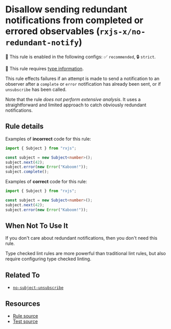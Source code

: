 # Disallow sending redundant notifications from completed or errored observables (`rxjs-x/no-redundant-notify`)

💼 This rule is enabled in the following configs: ✅ `recommended`, 🔒 `strict`.

💭 This rule requires [type information](https://typescript-eslint.io/linting/typed-linting).

<!-- end auto-generated rule header -->

This rule effects failures if an attempt is made to send a notification to an observer after a `complete` or `error` notification has already been sent,
or if `unsubscribe` has been called.

Note that the rule _does not perform extensive analysis_. It uses a straightforward and limited approach to catch obviously redundant notifications.

## Rule details

Examples of **incorrect** code for this rule:

```ts
import { Subject } from "rxjs";

const subject = new Subject<number>();
subject.next(42);
subject.error(new Error("Kaboom!"));
subject.complete();
```

Examples of **correct** code for this rule:

```ts
import { Subject } from "rxjs";

const subject = new Subject<number>();
subject.next(42);
subject.error(new Error("Kaboom!"));
```

## When Not To Use It

If you don't care about redundant notifications, then you don't need this rule.

Type checked lint rules are more powerful than traditional lint rules, but also require configuring type checked linting.

## Related To

- [`no-subject-unsubscribe`](./no-subject-unsubscribe.md)

## Resources

- [Rule source](/src/rules/no-redundant-notify.ts)
- [Test source](/tests/rules/no-redundant-notify.test.ts)
